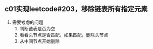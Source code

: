 ## c01实现leetcode#203，移除链表所有指定元素
1. 需要考虑的问题
    1. 判断链表是否为空
    2. 看看头节点是否匹配，如果匹配，删除头节点
    3. 从中间节点开始删除
